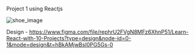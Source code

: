 Project 1 using Reactjs

![shoe_image](https://github.com/Atul-0677/React-project/assets/155565680/15d1a18f-4627-475b-8bbf-6aa4998523d0)

Design - 
https://www.figma.com/file/rephrU2FVgN8MFz6XhnP51/Learn-React-with-10-Projects?type=design&node-id=0-1&mode=design&t=hBkAMjwBsI0PG5Gs-0
